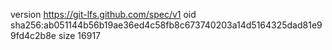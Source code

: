 version https://git-lfs.github.com/spec/v1
oid sha256:ab051144b56b19ae36ed4c58fb8c673740203a14d5164325dad81e99fd4c2b8e
size 16917
